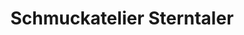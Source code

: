 ---
title: "Schmuckatelier Sterntaler"
url: /neunkirchen-a-brand/schmuckatelier-sterntaler/
shop: Schmuck
---